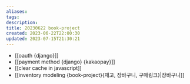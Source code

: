 ```yaml
---
aliases: 
tags: 
description:
title: 20230622 book-project
created: 2023-06-22T22:00:30
updated: 2023-07-15T21:30:21
---
```

- [[oauth {django}]]
- [[payment method {django} {kakaopay}]]
- [[clear cache in javascript]]
- [[inventory modeling {book-project}{재고, 장바구니, 구매링크}|장바구니]]
